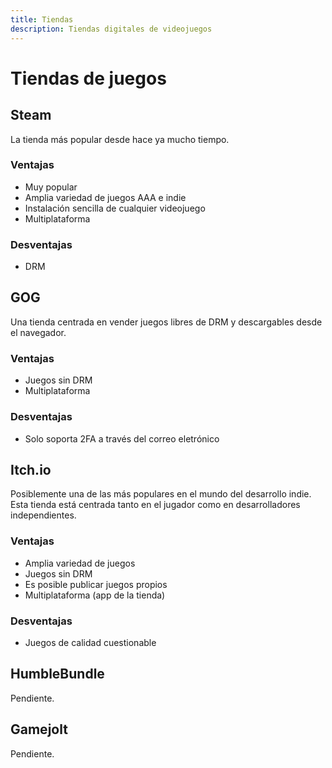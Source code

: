 ```yaml
---
title: Tiendas
description: Tiendas digitales de videojuegos
---
```

# Tiendas de juegos

## Steam
La tienda más popular desde hace ya mucho tiempo.
### Ventajas
* Muy popular
* Amplia variedad de juegos AAA e indie
* Instalación sencilla de cualquier videojuego
* Multiplataforma
### Desventajas
* DRM

## GOG
Una tienda centrada en vender juegos libres de DRM y descargables desde el
navegador.
### Ventajas
* Juegos sin DRM
* Multiplataforma
### Desventajas
* Solo soporta 2FA a través del correo eletrónico

## Itch.io
Posiblemente una de las más populares en el mundo del desarrollo indie. Esta
tienda está centrada tanto en el jugador como en desarrolladores independientes.
### Ventajas
* Amplia variedad de juegos
* Juegos sin DRM
* Es posible publicar juegos propios
* Multiplataforma (app de la tienda)
### Desventajas
* Juegos de calidad cuestionable

## HumbleBundle
Pendiente.

## Gamejolt
Pendiente.

